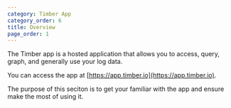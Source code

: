 ```yaml
---
category: Timber App
category_order: 6
title: Overview
page_order: 1
---
```


The Timber app is a hosted application that allows you to access, query, graph, and generally
use your log data.

You can access the app at [https://app.timber.io](https://app.timber.io).

The purpose of this seciton is to get your familiar with the app and ensure make the most
of using it.
